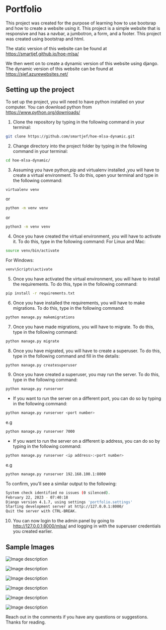 # Portfolio
This project was created for the purpose of learning how to use bootsrap and how to create a website using it. This project is a simple website that is responsive and has a navbar, a jumbotron, a form, and a footer. This project was created using bootstrap and html.

The static version of this website can be found at https://smartjef.github.io/hoe-mlsa/

We then went on to create a dynamic version of this website using django. The dynamic version of this website can be found at https://sjef.azurewebsites.net/

## Setting up the project
To set up the project, you will need to have python installed on your computer. You can download python from https://www.python.org/downloads/
1. Clone the repository by typing in the following command in your terminal:
```bash
git clone https://github.com/smartjef/hoe-mlsa-dynamic.git
```
2. Change directory into the project folder by typing in the following command in your terminal:
```bash
cd hoe-mlsa-dynamic/
```
3. Assuming you have python,pip and virtualenv installed ,you will have to create a virtual environment. To do this, open your terminal and type in the following command:
```bash
virtualenv venv
``` 
or
```bash
python -m venv venv
```
or
```bash
python3 -m venv venv
```
4. Once you have created the virtual environment, you will have to activate it. To do this, type in the following command:
For Linux and Mac:
```bash
source venv/bin/activate
```
For Windows:
```bash
venv\Scripts\activate
```
5. Once you have activated the virtual environment, you will have to install the requirements. To do this, type in the following command:
```bash
pip install -r requirements.txt
```
6. Once you have installed the requirements, you will have to make migrations. To do this, type in the following command:
```bash
python manage.py makemigrations
```
7. Once you have made migrations, you will have to migrate. To do this, type in the following command:
```bash
python manage.py migrate
```
8. Once you have migrated, you will have to create a superuser. To do this, type in the following command and fill in the details:
```bash
python manage.py createsuperuser
```
9. Once you have created a superuser, you may run the server. To do this, type in the following command:
```bash
python manage.py runserver
```
- If you want to run the server on a different port, you can do so by typing in the following command:
```bash
python manage.py runserver <port number>
``` 
e.g
```bash
python manage.py runserver 7000
```
- If you want to run the server on a different ip address, you can do so by typing in the following command:
```bash
python manage.py runserver <ip address>:<port number>
```
e.g
```bash
python manage.py runserver 192.168.100.1:8000
```
To confirm, you'll see a similar output to the following:
```bash
System check identified no issues (0 silenced).
February 22, 2023 - 07:40:18
Django version 4.1.7, using settings 'portfolio.settings'
Starting development server at http://127.0.0.1:8000/
Quit the server with CTRL-BREAK.
```

10. You can now login to the admin panel by going to http://127.0.0.1:8000/mlsa/ and logging in with the superuser credentials you created earlier.

## Sample Images


![Image description](https://dev-to-uploads.s3.amazonaws.com/uploads/articles/ndlgg4pzazcdd6qg1uu9.png)

![Image description](https://dev-to-uploads.s3.amazonaws.com/uploads/articles/gl5d7myohinjg3zc0ev2.png)

![Image description](https://dev-to-uploads.s3.amazonaws.com/uploads/articles/apu5gju09ugljz5a3ul2.png)

![Image description](https://dev-to-uploads.s3.amazonaws.com/uploads/articles/psduw4byjxoobbmj53wo.png)

![Image description](https://dev-to-uploads.s3.amazonaws.com/uploads/articles/g65h5y0n5s51eygiw4wm.png)

![Image description](https://dev-to-uploads.s3.amazonaws.com/uploads/articles/9c39x4p6nmw9s94qshq9.png)

Reach out in the comments if you have any questions or suggestions. Thanks for reading.